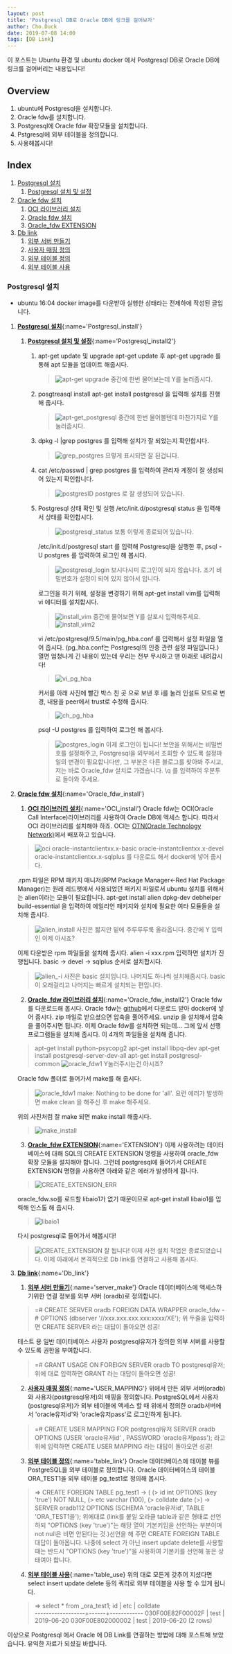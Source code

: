 ```yaml
---
layout: post
title: 'Postgresql DB로 Oracle DB에 링크를 걸어보자'
author: Cho.Duck
date: 2019-07-08 14:00
tags: [DB Link]
---
```


이 포스트는 Ubuntu 환경 및 ubuntu docker 에서 Postgresql DB로 Oracle DB에 링크를 걸어버리는 내용입니다!

## Overview
1. ubuntu에 Postgresql을 설치합니다.
2. Oracle fdw를 설치합니다.
3. Postgresql에 Oracle fdw 확장모듈을 설치합니다.
4. Pstgresql에 외부 테이블을 정의합니다.
5. 사용해봅시다!

## Index
1. [Postgresql 설치 ](#Postgresql_install)
    1. [Postgresql 설치 및 설정](#Postgresql_install2)
2. [Oracle fdw 설치](#Oracle_fdw_install)
    1. [OCI 라이브러리 설치](#OCI_install)
    2. [Oracle fdw 설치](#Oracle_fdw_install2)
    3. [Oracle_fdw EXTENSION](#EXTENSION)
3. [Db link](#Db_link)
    1. [외부 서버 만들기](#server_make)
    2. [사용자 매핑 정의](#USER_MAPPING)
    3. [외부 테이블 정의](#table_link)
    4. [외부 테이블 사용](#table_use)

### Postgresql 설치 
* ubuntu 16:04 docker image를 다운받아 실행한 상태라는 전제하에 작성된 글입니다.
1. [**Postgresql 설치**](){:name='Postgresql_install'}
    1. [**Postgresql 설치 및 설정**](){:name='Postgresql_install2'}
        1. apt-get update 및 upgrade
            apt-get update 후
            apt-get upgrade 를 통해 apt 모듈을 업데이트 해줍시다.   
            >![apt-get upgrade](/files/posts/Cho.Duck/apt-get_upgrade.png "apt-get upgrade")
            중간에 한번 물어보는데 Y를 눌러줍시다.

        2. posgtreasql install
            apt-get install postgresql 을 입력해 설치를 진행해 줍시다.
            >![apt-get_postgresql](/files/posts/Cho.Duck/apt-get_postgresql.png "apt-get_postgresql")
            중간에 한번 물어볼텐데 마찬가지로 Y를 눌러줍시다.
        3.  dpkg -l |grep postgres 를 입력해 설치가 잘 되었는지 확인합시다.
            >![grep_postgres](/files/posts/Cho.Duck/grep_postgres.png "grep_postgres")
            요렇게 표시되면 잘 된겁니다.
        4.  cat /etc/passwd | grep postgres 를 입력하여 관리자 계정이 잘 생성되어 있는지 확인합니다. 
            >![postgresID](/files/posts/Cho.Duck/postgresID.png "postgresID")
            postgres 로 잘 생성되어 있습니다.
        5.  Postgresql 상태 확인 및 실행
            /etc/init.d/postgresql status 을 입력해서 상태를 확인합시다.
            >![postgresql_status](/files/posts/Cho.Duck/postgresql_status.png "postgresql_status")
            보통 이렇게 종료되어 있습니다. 
            
             /etc/init.d/postgresql start 를 입력해 Postgresql을 실행한 후, psql -U postgres 를 입력하여 로그인 해 봅시다.
            >![postgresql_login](/files/posts/Cho.Duck/postgresql_login.png "postgresql_login")
            보시다시피 로그인이 되지 않습니다.
            초기 비밀번호가 설정이 되어 있지 않아서 입니다.

            로그인을 하기 위해, 설정을 변경하기 위해 apt-get install vim를 입력해 vi 에디터를 설치합시다.
            >![install_vim](/files/posts/Cho.Duck/install_vim.png "install_vim")
            중간에 물어보면 Y를 살포시 입력해주세요.
            >![install_vim2](/files/posts/Cho.Duck/install_vim2.png "install_vim2")
            
            vi /etc/postgresql/9.5/main/pg_hba.conf 를 입력해서 설정 파일을 열어 줍시다. (pg_hba.conf는 Postgresql의 인증 관련 설정 파일입니다.)
            열면 엄청나게 긴 내용이 있는데 우리는 전부 무시하고 맨 아래로 내려갑시다!
            >![vi_pg_hba](/files/posts/Cho.Duck/vi_pg_hba.png "vi_pg_hba")
            
            커서를 아래 사진에 빨간 박스 친 곳 으로 보낸 후 i를 눌러 인설트 모드로 변경, 내용을 peer에서 trust로 수정해 줍시다.
            >![ch_pg_hba](/files/posts/Cho.Duck/ch_pg_hba.png "ch_pg_hba")

            psql -U postgres 를 입력하여 로그인 해 봅시다.
             >![postgres_login](/files/posts/Cho.Duck/postgres_login.png "postgres_login")
             이제 로그인이 됩니다!
             보안을 위해서는 비밀번호를 설정해주고, Postgresql을 외부에서 조회할 수 있도록 설정파일의 변경이 필요합니다만, 그 부분은 다른 블로그를 찾아봐 주시고, 저는 바로 Oracle_fdw 설치로 가겠습니다.
             \q 를 입력하여 우분투로 돌아와 주세요.

2. [**Oracle fdw 설치**](){:name='Oracle_fdw_install'}
    1. [**OCI 라이브러리 설치**](){:name='OCI_install'}
    Oracle fdw는 OCI(Oracle Call Interface)라이브러리를 사용하여 Oracle DB에 엑세스 합니다.
    따라서 OCI 라이브러리를 설치해야 하죠.
    OCI는 [OTN(Oracle Technology Network)](https://www.oracle.com/database/technologies/instant-client.html)에서 배포하고 있습니다.

     >![oci](/files/posts/Cho.Duck/oci.png "oci")
        oracle-instantclientxx.x-basic
        oracle-instantclientxx.x-devel
        oracle-instantclientxx.x-sqlplus    를 다운로드 해서 docker에 넣어 줍시다.

    .rpm 파일은 RPM 패키지 매니저(RPM Package Manager←Red Hat Package Manager)는 원래 레드햇에서 사용되었던 패키지 파일로서 ubuntu 설치를 위해서는 alien이라는 모듈이 필요합니다.
    apt-get install alien dpkg-dev debhelper build-essential 을 입력하여 에일리언 패키지와 설치에 필요한 여타 모듈들을 설치해 줍시다.
    >![alien_install](/files/posts/Cho.Duck/alien_install.png "alien_install")
    사진은 짧지만 밑에 주루루루룩 올라옵니다. 
    중간에 Y 입력인 이제 아시죠?

    이제 다운받은 rpm 파일들을 설치해 줍시다.
    alien -i xxx.rpm 입력하면 설치가 진행됩니다.
    basic -> devel -> sqlplus 순서로 설치합시다.
    >![alien_-i](/files/posts/Cho.Duck/alien_-i.png "alien_-i")
    사진은 basic 설치입니다.
    나머지도 하나씩 설치해줍시다. 
    basic이 오래걸리고 나머지는 빠르게 설치되는 편입니다.

    2. [**Oracle_fdw 라이브러리 설치**](){:name='Oracle_fdw_install2'}
    Oracle fdw를 다운로드해 봅시다.
    Oracle fdw는 [github](https://github.com/laurenz/oracle_fdw)에서 다운로드 받아 docker에 넣어 줍시다.
    zip 파일로 받으셨으면 압축을 풀어주세요. unzip 을 설치해서 압축을 풀어주시면 됩니다.
    이제 Oracle fdw를 설치하면 되는데... 그에 앞서 선행 프로그램들을 설치해 줍시다.
    이 4개의 파일들을 설치해 줍니다.
    >   apt-get install python-psycopg2
        apt-get install libpq-dev
        apt-get install postgresql-server-dev-all
        apt-get install postgresql-common
    >![oracle_fdw1](/files/posts/Cho.Duck/oracle_fdw1.png "oracle_fdw1")
    Y눌러주시는건 아시죠?

    Oracle fdw 폴더로 들어가서 make를 해 줍시다.
    >![oracle_fdw1](/files/posts/Cho.Duck/oracle_fdw1.png "oracle_fdw2")
    make: Nothing to be done for 'all'. 요런 에러가 발생하면 make clean 을 해주신 후 make 해주세요.

    위의 사진처럼 잘 make 되면 make install 해줍시다.
    >![make_install](/files/posts/Cho.Duck/make_install.png "make_install")

    3.  [**Oracle_fdw EXTENSION**](){:name='EXTENSION'}
    이제 사용하려는 데이터베이스에 대해 SQL의 CREATE EXTENSION 명령을 사용하여 oracle_fdw 확장 모듈을 설치해야 합니다.
    그런데 postgresql에 들어가서 CREATE EXTENSION 명령을 사용하면 아래와 같은 에러가 발생하게 됩니다.
     >![CREATE_EXTENSION_ERR](/files/posts/Cho.Duck/CREATE_EXTENSION_ERR.png "CREATE_EXTENSION_ERR")

    oracle_fdw.so를 로드할 libaio1가 없기 때문이므로 apt-get install libaio1를 입력해 인스톨 해 줍시다.
     >![libaio1](/files/posts/Cho.Duck/libaio1.png "libaio1")
    
    다시 postgresql로 들어가서 해봅시다!
    >![CREATE_EXTENSION](/files/posts/Cho.Duck/CREATE_EXTENSION.png "CREATE_EXTENSION")
    잘 됩니다!
    이제 사전 설치 작업은 종료되었습니다.
    이제 아래에서 본격적으로 Db link를 연결하고 사용해 봅시다. 
3. [**Db link**](){:name='Db_link'}    
    1. [**외부 서버 만들기**](){:name='server_make'}
    Oracle 데이터베이스에 액세스하기위한 연결 정보를 외부 서버 (oradb)로 정의합니다.
    >=# CREATE SERVER oradb FOREIGN DATA WRAPPER oracle_fdw
    -# OPTIONS (dbserver '//xxx.xxx.xxx.xxx:xxxx/XE');
    위 두줄을 입력하면 
    CREATE SERVER 라는 대답이 돌아오면 성공!

    테스트 용 일반 데이터베이스 사용자 postgresql유저가 정의한 외부 서버를 사용할 수 있도록 권한을 부여합니다.
    >=# GRANT USAGE ON FOREIGN SERVER oradb TO postgresql유저; 
    위에 대로 입력하면 
    GRANT 라는 대답이 돌아오면 성공!

    2. [**사용자 매핑 정의**](){:name='USER_MAPPING'}
    위에서 만든 외부 서버(oradb)와 사용자(postgresql유저)의 매핑을 정의합니다. PostgreSQL에서 사용자(postgresql유저)가 외부 테이블에 액세스 할 때 위에서 정의한 oradb서버에서 'oracle유저id'와 'oracle유저pass'로 로그인하게 됩니다.
    >=# CREATE USER MAPPING FOR postgresql유저 SERVER oradb OPTIONS (USER 'oracle유저id' , PASSWORD 'oracle유저pass'); 
    라고 위에 입력하면
    CREATE USER MAPPING 라는 대답이 돌아오면 성공!

    3. [**외부 테이블 정의**](){:name='table_link'}
    Oracle 데이터베이스에 테이블 뷰를 PostgreSQL을 외부 테이블로 정의합니다. Oracle 데이터베이스의 테이블 ORA_TEST1을 외부 테이블 pg_test1로 정의해 봅시다.
    >=> CREATE FOREIGN TABLE pg_test1 
    -> ( 
    (> id int OPTIONS (key 'true') NOT NULL, 
    (> etc varchar (100), 
    (> colldate date 
    (>) 
    -> SERVER oradb112 OPTIONS (SCHEMA 'oracle유저id', TABLE 'ORA_TEST1을'); 
    위에대로 (link를 붙일 오라클 table과 같은 형태로 선언하되 "OPTIONS (key 'true')"는 해당 열이 기본키임을 선언하는 부분이며 not null은 비면 안된다는 것.)선언을 해 주면 
    CREATE FOREIGN TABLE
    대답이 돌아옵니다.
    나중에 select 가 아닌 insert update delete를 사용할때는 반드시 "OPTIONS (key 'true')"을 사용하여 기본키를 선언해 놓은 상태여야 합니다.
    4. [**외부 테이블 사용**](){:name='table_use}
    위의 대로 모든게 갖추어 지셨다면 select insert update delete 등의 쿼리로 외부 테이블을 사용 할 수 있게 됩니다.
    > => select * from _ora_test1; 
             id       |  etc |  colldate   
    ------------------+------+------------
     030F00E82F00002F | test | 2019-06-20
     030F00E802000002 | test | 2019-06-20
    (2 rows)


이상으로 Postgresql 에서 Oracle 에 DB Link를 연결하는 방법에 대해 포스트해 보았습니다.
유익한 자료가 되셨길 바랍니다.


